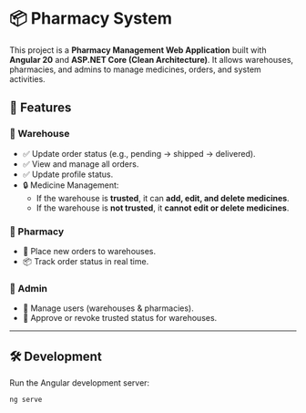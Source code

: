 # 📦 Pharmacy System  

This project is a **Pharmacy Management Web Application** built with **Angular 20** and **ASP.NET Core (Clean Architecture)**.
It allows warehouses, pharmacies, and admins to manage medicines, orders, and system activities.  

## 🚀 Features  

### 🔹 Warehouse  
- ✅ Update order status (e.g., pending → shipped → delivered).  
- ✅ View and manage all orders.  
- ✅ Update profile status.  
- 🔒 Medicine Management:  
  - If the warehouse is **trusted**, it can **add, edit, and delete medicines**.  
  - If the warehouse is **not trusted**, it **cannot edit or delete medicines**.  

### 🔹 Pharmacy  
- 🛒 Place new orders to warehouses.  
- 📦 Track order status in real time.  

### 🔹 Admin  
- 👤 Manage users (warehouses & pharmacies).  
- 🔑 Approve or revoke trusted status for warehouses.  

---

## 🛠 Development  

Run the Angular development server:

```bash
ng serve
